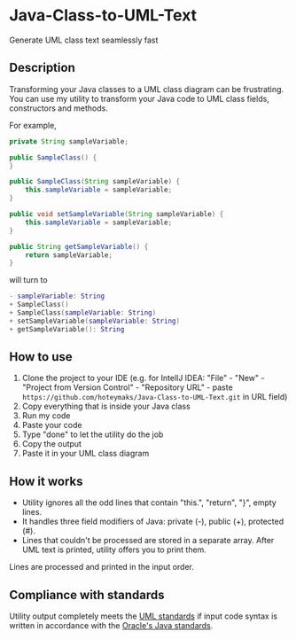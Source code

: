 # Java-Class-to-UML-Text
Generate UML class text seamlessly fast


## Description
Transforming your Java classes to a UML class diagram can be frustrating.<br>
You can use my utility to transform your Java code to UML class fields, constructors and methods.

For example,
```java
private String sampleVariable;

public SampleClass() {
}

public SampleClass(String sampleVariable) {
    this.sampleVariable = sampleVariable;
}

public void setSampleVariable(String sampleVariable) {
    this.sampleVariable = sampleVariable;
}

public String getSampleVariable() {
    return sampleVariable;
}
```
will turn to
```lua
- sampleVariable: String
+ SampleClass()
+ SampleClass(sampleVariable: String)
+ setSampleVariable(sampleVariable: String)
+ getSampleVariable(): String
```

## How to use
1. Clone the project to your IDE (e.g. for IntellJ IDEA: "File" - "New" - "Project from Version Control" - "Repository URL" - paste `https://github.com/hoteymaks/Java-Class-to-UML-Text.git` in URL field)
2. Copy everything that is inside your Java class
3. Run my code
4. Paste your code
5. Type "done" to let the utility do the job
6. Copy the output
7. Paste it in your UML class diagram


## How it works
- Utility ignores all the odd lines that contain "this.", "return", "}", empty lines.
- It handles three field modifiers of Java: private (-), public (+), protected (#).
- Lines that couldn't be processed are stored in a separate array. After UML text is printed, utility offers you to print them.

Lines are processed and printed in the input order.


## Compliance with standards
Utility output completely meets the [UML standards](https://darvishdarab.github.io/cs421_f20/docs/readings/uml/) if input code syntax is written in accordance with the [Oracle's Java standards](https://docs.oracle.com/javase/specs/jls/se17/html/index.html).

